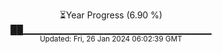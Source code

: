 <p align="center">
⏳Year Progress (6.90 %)<br>
██▁▁▁▁▁▁▁▁▁▁▁▁▁▁▁▁▁▁▁▁▁▁▁▁▁▁▁▁ <br>
<sub>Updated: Fri, 26 Jan 2024 06:02:39 GMT</sub>
</p>

